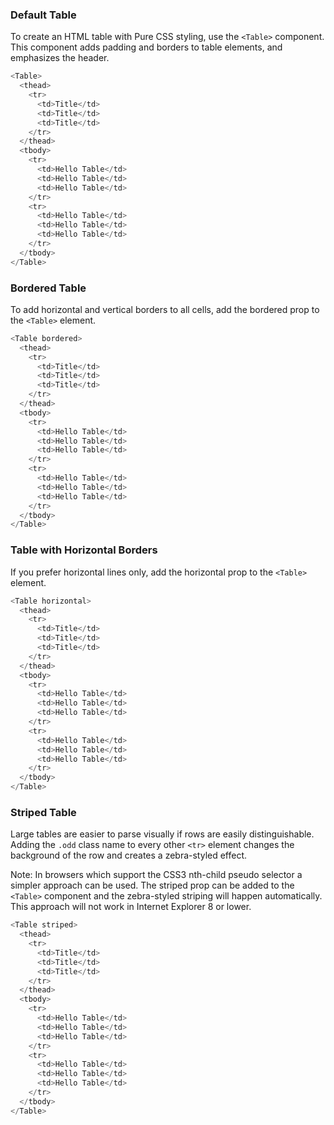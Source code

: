 ### Default Table

To create an HTML table with Pure CSS styling, use the `<Table>` component. This component adds padding and borders to table elements, and emphasizes the header.

```js
<Table>
  <thead>
    <tr>
      <td>Title</td>
      <td>Title</td>
      <td>Title</td>
    </tr>
  </thead>
  <tbody>
    <tr>
      <td>Hello Table</td>
      <td>Hello Table</td>
      <td>Hello Table</td>
    </tr>
    <tr>
      <td>Hello Table</td>
      <td>Hello Table</td>
      <td>Hello Table</td>
    </tr>
  </tbody>
</Table>
```

### Bordered Table

To add horizontal and vertical borders to all cells, add the bordered prop to the `<Table>` element.

```js
<Table bordered>
  <thead>
    <tr>
      <td>Title</td>
      <td>Title</td>
      <td>Title</td>
    </tr>
  </thead>
  <tbody>
    <tr>
      <td>Hello Table</td>
      <td>Hello Table</td>
      <td>Hello Table</td>
    </tr>
    <tr>
      <td>Hello Table</td>
      <td>Hello Table</td>
      <td>Hello Table</td>
    </tr>
  </tbody>
</Table>
```

### Table with Horizontal Borders

If you prefer horizontal lines only, add the horizontal prop to the `<Table>` element.

```js
<Table horizontal>
  <thead>
    <tr>
      <td>Title</td>
      <td>Title</td>
      <td>Title</td>
    </tr>
  </thead>
  <tbody>
    <tr>
      <td>Hello Table</td>
      <td>Hello Table</td>
      <td>Hello Table</td>
    </tr>
    <tr>
      <td>Hello Table</td>
      <td>Hello Table</td>
      <td>Hello Table</td>
    </tr>
  </tbody>
</Table>
```

### Striped Table

Large tables are easier to parse visually if rows are easily distinguishable. Adding the `.odd` class name to every other `<tr>` element changes the background of the row and creates a zebra-styled effect.

Note: In browsers which support the CSS3 nth-child pseudo selector a simpler approach can be used. The striped prop can be added to the `<Table>` component and the zebra-styled striping will happen automatically. This approach will not work in Internet Explorer 8 or lower.

```js
<Table striped>
  <thead>
    <tr>
      <td>Title</td>
      <td>Title</td>
      <td>Title</td>
    </tr>
  </thead>
  <tbody>
    <tr>
      <td>Hello Table</td>
      <td>Hello Table</td>
      <td>Hello Table</td>
    </tr>
    <tr>
      <td>Hello Table</td>
      <td>Hello Table</td>
      <td>Hello Table</td>
    </tr>
  </tbody>
</Table>
```
